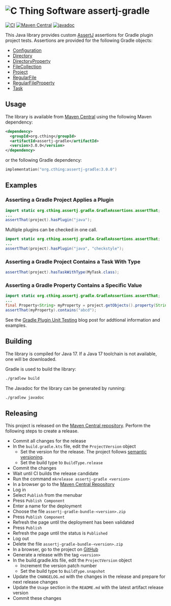 # ![C Thing Software](https://www.cthing.com/branding/CThingSoftware-57x60.png "C Thing Software") assertj-gradle

[![CI](https://github.com/cthing/assertj-gradle/actions/workflows/ci.yml/badge.svg)](https://github.com/cthing/assertj-gradle/actions/workflows/ci.yml)
[![Maven Central](https://maven-badges.herokuapp.com/maven-central/org.cthing/assertj-gradle/badge.svg)](https://maven-badges.herokuapp.com/maven-central/org.cthing/assertj-gradle)
[![javadoc](https://javadoc.io/badge2/org.cthing/assertj-gradle/javadoc.svg)](https://javadoc.io/doc/org.cthing/assertj-gradle)

This Java library provides custom [AssertJ](https://assertj.github.io/doc/) assertions for Gradle plugin project tests. Assertions
are provided for the following Gradle objects:

- [Configuration](https://docs.gradle.org/current/javadoc/org/gradle/api/artifacts/Configuration.html)
- [Directory](https://docs.gradle.org/current/javadoc/org/gradle/api/file/Directory.html)
- [DirectoryProperty](https://docs.gradle.org/current/javadoc/org/gradle/api/file/DirectoryProperty.html)
- [FileCollection](https://docs.gradle.org/current/javadoc/org/gradle/api/file/FileCollection.html)
- [Project](https://docs.gradle.org/current/javadoc/org/gradle/api/Project.html)
- [RegularFile](https://docs.gradle.org/current/javadoc/org/gradle/api/file/RegularFile.html)
- [RegularFileProperty](https://docs.gradle.org/current/javadoc/org/gradle/api/file/RegularFileProperty.html)
- [Task](https://docs.gradle.org/current/javadoc/org/gradle/api/Task.html)

## Usage
The library is available from [Maven Central](https://repo.maven.apache.org/maven2/org/cthing/assertj-gradle/) using the following Maven dependency:
```xml
<dependency>
  <groupId>org.cthing</groupId>
  <artifactId>assertj-gradle</artifactId>
  <version>3.0.0</version>
</dependency>
```
or the following Gradle dependency:
```kotlin
implementation("org.cthing:assertj-gradle:3.0.0")
```

## Examples

### Asserting a Gradle Project Applies a Plugin
```java
import static org.cthing.assertj.gradle.GradleAssertions.assertThat;
...
assertThat(project).hasPlugin("java");
```
Multiple plugins can be checked in one call.
```java
import static org.cthing.assertj.gradle.GradleAssertions.assertThat;
...
assertThat(project).hasPlugin("java", "checkstyle");
```

### Asserting a Gradle Project Contains a Task With Type
```java
assertThat(project).hasTaskWithType(MyTask.class);
```

### Asserting a Gradle Property Contains a Specific Value
```java
import static org.cthing.assertj.gradle.GradleAssertions.assertThat;
...
final Property<String> myProperty = project.getObjects().property(String.class).convention("abcd");
assertThat(myProperty).contains("abcd");
```

See the [Gradle Plugin Unit Testing](https://www.cthing.com/#/blog/gradlePluginUnitTesting) blog post
for addtional information and examples. 

## Building
The library is compiled for Java 17. If a Java 17 toolchain is not available, one will be downloaded.

Gradle is used to build the library:
```bash
./gradlew build
```
The Javadoc for the library can be generated by running:
```bash
./gradlew javadoc
```

## Releasing
This project is released on the [Maven Central repository](https://central.sonatype.com/artifact/org.cthing/assertj-gradle).
Perform the following steps to create a release.

- Commit all changes for the release
- In the `build.gradle.kts` file, edit the `ProjectVersion` object
    - Set the version for the release. The project follows [semantic versioning](https://semver.org/).
    - Set the build type to `BuildType.release`
- Commit the changes
- Wait until CI builds the release candidate
- Run the command `mkrelease assertj-gradle <version>`
- In a browser go to the [Maven Central Repository](https://central.sonatype.com/)
- Log in
- Select `Publish` from the menubar
- Press `Publish Component`
- Enter a name for the deployment
- Choose the file `assertj-gradle-bundle-<version>.zip`
- Press `Publish Component`
- Refresh the page until the deployment has been validated
- Press `Publish`
- Refresh the page until the status is `Published`
- Log out
- Delete the file `assertj-gradle-bundle-<version>.zip`
- In a browser, go to the project on [GitHub](https://github.com/cthing/assertj-gradle)
- Generate a release with the tag `<version>`
- In the build.gradle.kts file, edit the `ProjectVersion` object
    - Increment the version patch number
    - Set the build type to `BuildType.snapshot`
- Update the `CHANGELOG.md` with the changes in the release and prepare for next release changes
- Update the `Usage` section in the `README.md` with the latest artifact release version
- Commit these changes
